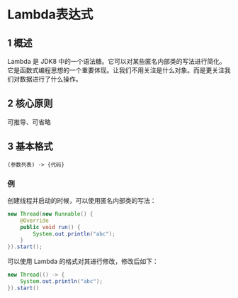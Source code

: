 # Lambda表达式

## 1 概述

Lambda 是 JDK8 中的一个语法糖。它可以对某些匿名内部类的写法进行简化。它是函数式编程思想的一个重要体现。让我们不用关注是什么对象。而是更关注我们对数据进行了什么操作。

## 2 核心原则

可推导、可省略

## 3 基本格式

```
(参数列表) -> {代码}
```

### 例

创建线程并启动的时候，可以使用匿名内部类的写法：

```java
new Thread(new Runnable() {
    @Override
    public void run() {
        System.out.println("abc");
    }
}).start();
```

可以使用 Lambda 的格式对其进行修改，修改后如下：

```java
new Thread(() -> {
    System.out.println("abc");
}).start()
```

